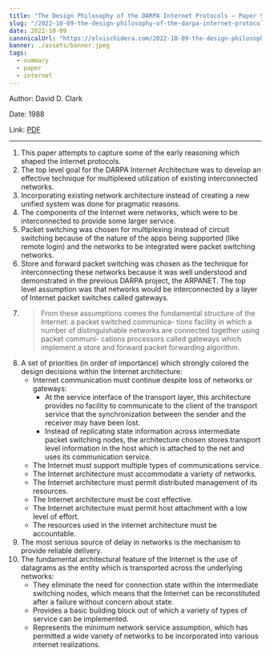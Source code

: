 ```yaml
---
title: "The Design Philosophy of the DARPA Internet Protocols — Paper Summary"
slug: "/2022-10-09-the-design-philosophy-of-the-darpa-internet-protocols"
date: 2022-10-09
canonicalUrl: "https://elvischidera.com/2022-10-09-the-design-philosophy-of-the-darpa-internet-protocols/"
banner: ./assets/banner.jpeg
tags:
  - summary
  - paper
  - internet
---
```


Author: David D. Clark

Date: 1988

Link: [PDF](http://education.sigcomm.org/papers/c88.pdf)

-----

1. This paper attempts to capture some of the early reasoning which shaped the Internet protocols.
2. The top level goal for the DARPA Internet Architecture was to develop an effective technique for multiplexed utilization of existing interconnected networks.
3. Incorporating existing network architecture instead of creating a new unified system was done for pragmatic reasons.
4. The components of the Internet were networks, which were to be interconnected to provide some larger service.
5. Packet switching was chosen for multiplexing instead of circuit switching because of the nature of the apps being supported (like remote login) and the networks to be integrated were packet switching networks.
6. Store and forward packet switching was chosen as the technique for interconnecting these networks because it was well understood and demonstrated in the previous DARPA project, the ARPANET. The top level assumption was that networks would be interconnected by a layer of Internet packet switches called gateways.
7. > From these assumptions comes the fundamental structure of the Internet: a packet switched communica- tions facility in which a number of distinguishable networks are connected together using packet communi- cations processors called gateways which implement a store and forward packet forwarding algorithm.
8. A set of priorities (in order of importance) which strongly colored the design decisions within the Internet architecture:
    * Internet communication must continue despite loss of networks or gateways:
        * At the service interface of the transport layer, this architecture provides no facility to communicate to the client of the transport service that the synchronization between the sender and the receiver may have been lost.
        * Instead of replicating state information across intermediate packet switching nodes, the architecture chosen stores transport level information in the host which is attached to the net and uses its communication service.
    * The Internet must support multiple types of communications service.
    * The Internet architecture must accommodate a variety of networks.
    * The Internet architecture must permit distributed management of its resources.
    * The Internet architecture must be cost effective.
    * The Internet architecture must permit host attachment with a low level of effort.
    * The resources used in the internet architecture must be accountable.
9. The most serious source of delay in networks is the mechanism to provide reliable delivery.
10. The fundamental architectural feature of the Internet is the use of datagrams as the entity which is transported across the underlying networks:
    * They eliminate the need for connection state within the intermediate switching nodes, which means that the Internet can be reconstituted after a failure without concern about state.
    * Provides a basic building block out of which a variety of types of service can be implemented.
    * Represents the minimum network service assumption, which has permitted a wide variety of networks to be incorporated into various internet realizations.